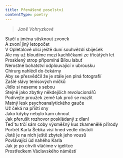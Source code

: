 ```yaml
---
title: Přenášené poselství
contentType: poetry
---
```


<section>

> _Janě Vohryzkové_

Stačí u jména stisknout zvonek  
A zvoní jiný letopočet  
V Opletalově ulici ještě duní souhvězdí sbíječek  
Ale my už bloudíme mezi kachličkami ze třicátých let  
Prosklený strop připomíná Bílou labuť  
Nerostné bohatství odplouvající v ubrousku  
Chirurg nahlédl do čekárny  
Aby se přesvědčil že je stále jen plná fotografií  
Zašlé slávy tenisových míčků  
Jídlo si neseme s sebou  
Stejně jako zbytky někdejších revolucionářů  
Podívejte proužek země tak proč se mazlit  
Matný lesk psychoanalytického gauče  
Už čeká na příští sny  
Jako kdyby nebylo kam uhnout  
Jak přerušit rozhovor poskládaný z dlaní  
Teď tu trčí sám coby výsměšný kus zkamenělé přírody  
Portrét Karla Šebka visí hned vedle ribstolí  
Jistě je na nich ještě zbytek jeho vousů  
Povlávající úd nahého Karla  
Jak je po chvíli vláčíme v igelitce  
Prostředkem Václavského náměstí

</section>
